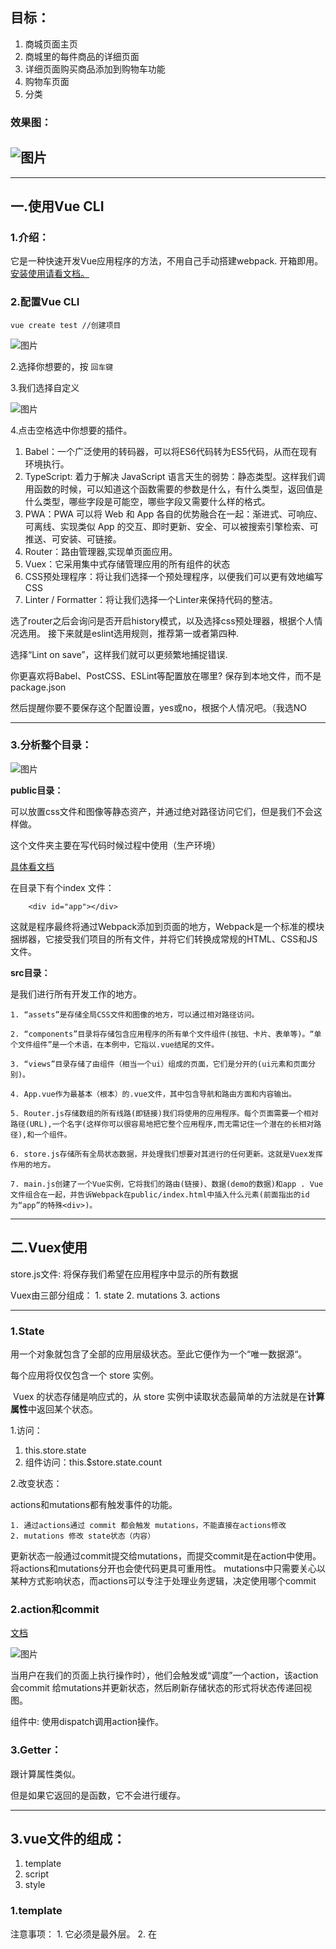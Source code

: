 ## 
## 目标：
1. 商城页面主页
2. 商城里的每件商品的详细页面
3. 详细页面购买商品添加到购物车功能
4. 购物车页面
5. 分类

### 效果图：
## ![图片](https://uploader.shimo.im/f/pqL26BdIUZkF3OF7.png!thumbnail)


---
## 

## 一.使用Vue CLI
### 1.介绍：
它是一种快速开发Vue应用程序的方法，不用自己手动搭建webpack. 开箱即用。
[安装使用请看文档。](https://cli.vuejs.org/zh/guide/)

### 2.配置Vue CLI
```
vue create test //创建项目
```

![图片](https://uploader.shimo.im/f/p8fvBZ37FPkcNZCp.png!thumbnail)

2.选择你想要的，按 `回车键` 

3.我们选择自定义

![图片](https://uploader.shimo.im/f/haCY8J64yt04tW66.png!thumbnail)

4.点击空格选中你想要的插件。

1. Babel：一个广泛使用的转码器，可以将ES6代码转为ES5代码，从而在现有环境执行。
2. TypeScript: 着力于解决 JavaScript 语言天生的弱势：静态类型。这样我们调用函数的时候，可以知道这个函数需要的参数是什么，有什么类型，返回值是什么类型，哪些字段是可能空，哪些字段又需要什么样的格式。
3. PWA：PWA 可以将 Web 和 App 各自的优势融合在一起：渐进式、可响应、可离线、实现类似 App 的交互、即时更新、安全、可以被搜索引擎检索、可推送、可安装、可链接。
4. Router：路由管理器,实现单页面应用。
5. Vuex：它采用集中式存储管理应用的所有组件的状态
6. CSS预处理程序：将让我们选择一个预处理程序，以便我们可以更有效地编写CSS
7. Linter / Formatter：将让我们选择一个Linter来保持代码的整洁。

选了router之后会询问是否开启history模式，以及选择css预处理器，根据个人情况选用。
接下来就是eslint选用规则，推荐第一或者第四种.

选择“Lint on save”，这样我们就可以更频繁地捕捉错误.

你更喜欢将Babel、PostCSS、ESLint等配置放在哪里?  保存到本地文件，而不是package.json

然后提醒你要不要保存这个配置设置，yes或no，根据个人情况吧。（我选NO



---

### 3.分析整个目录：

![图片](https://uploader.shimo.im/f/DZTWVHdd8xoyuuBq.png!thumbnail)


**public目录：**

可以放置css文件和图像等静态资产，并通过绝对路径访问它们，但是我们不会这样做。

这个文件夹主要在写代码时候过程中使用（生产环境）

[具体看文档](https://cli.vuejs.org/zh/guide/html-and-static-assets.html#public-%E6%96%87%E4%BB%B6%E5%A4%B9)

在目录下有个index 文件：
```
    <div id="app"></div>
```
这就是程序最终将通过Webpack添加到页面的地方，Webpack是一个标准的模块捆绑器，它接受我们项目的所有文件，并将它们转换成常规的HTML、CSS和JS文件。



**src目录：**

是我们进行所有开发工作的地方。

    1. “assets”是存储全局CSS文件和图像的地方，可以通过相对路径访问。

    2. “components”目录将存储包含应用程序的所有单个文件组件(按钮、卡片、表单等)。“单个文件组件”是一个术语，在本例中，它指以.vue结尾的文件。

    3. “views”目录存储了由组件（相当一个ui）组成的页面，它们是分开的(ui元素和页面分别)。

    4. App.vue作为最基本（根本）的.vue文件，其中包含导航和路由方面和内容输出。

    5. Router.js存储数组的所有线路(即链接)我们将使用的应用程序。每个页面需要一个相对路径(URL),一个名字(这样你可以很容易地把它整个应用程序,而无需记住一个潜在的长相对路径),和一个组件。

    6. store.js存储所有全局状态数据，并处理我们想要对其进行的任何更新。这就是Vuex发挥作用的地方。

    7. main.js创建了一个Vue实例，它将我们的路由(链接)、数据(demo的数据)和app . Vue文件组合在一起，并告诉Webpack在public/index.html中插入什么元素(前面指出的id为“app”的特殊<div>)。



---

## 二.Vuex使用

store.js文件: 将保存我们希望在应用程序中显示的所有数据


Vuex由三部分组成：
    1. state
    2. mutations
    3. actions


---

### 1.State
用一个对象就包含了全部的应用层级状态。至此它便作为一个“唯一数据源“。

每个应用将仅仅包含一个 store 实例。

 Vuex 的状态存储是响应式的，从 store 实例中读取状态最简单的方法就是在**计算属性**中返回某个状态。


1.访问：
  1. this.store.state
  2. 组件访问：this.$store.state.count

2.改变状态：

actions和mutations都有触发事件的功能。

    1. 通过actions通过 commit 都会触发 mutations，不能直接在actions修改
    2. mutations 修改 state状态（内容）


更新状态一般通过commit提交给mutations，而提交commit是在action中使用。
将actions和mutations分开也会使代码更具可重用性。
mutations中只需要关心以某种方式影响状态，而actions可以专注于处理业务逻辑，决定使用哪个commit

### 2.action和commit 
[文档](https://vuex.vuejs.org/zh/guide/mutations.html)

![图片](https://uploader.shimo.im/f/9UyCF2N1qLg3WX7a.png!thumbnail)

当用户在我们的页面上执行操作时），他们会触发或“调度”一个action，该action会commit 给mutations并更新状态，然后刷新存储状态的形式将状态传递回视图。

组件中: 使用dispatch调用action操作。

### 3.Getter：
跟计算属性类似。

但是如果它返回的是函数，它不会进行缓存。


---



## 3.vue文件的组成：
1. template
2. script
3. style

### 1.template
注意事项：
    1. 它必须是最外层。
    2. 在<template>中，不能有多个div元素，一个div就行了，其他元素都在这个div下

### 2.script
它定义该组件的任何数据和行为。

### 3.style
编写CSS的地方，可以是全局或局部范围的，具体取决于您是否在样式标记上包含“scoped”属性. 

标注了就是局部。



---

## 4.填充数据：

在Store.js中填充数据。

从这个[网站](https://www.flickr.com/photos/154265243@N08/sets/72157705568078074/)获取图片素材。

并且把素材保存到 src 目下的 assets 中。




---


## 5.组件访问state

通过计算属性的形式访问：

```
export default {
	  name: 'home',
	  computed: {
	    products() {
	      return this.$store.state.products
	    }
	  }
	};
```



---

## 6.动态加载本地图片:

必须使用 require

```
return require(`../assets/img/products/${product.images[0]}`);
```




---

## 7.v-for key 有什么用？

“key”是某种惟一的标识符(对我们来说是product id)，
它帮助Vue跟踪它正在呈现/更改的数组中的哪个项，以便尽可能高效地运行。
如果某个特定项发生更改，Vue不会重新对整个页面进行重新排序，
而是只更新该特定部分(由“key”标识)。


**不要用下标作为key!!!!**




---

## 8.方法复用

把多个页面用到的方法，抽取到一个公共文件中。

**在src目录下：**

![图片](https://uploader.shimo.im/f/zgwahi8gI9w8IlOr.png!thumbnail)


**文件內：**

![图片](https://uploader.shimo.im/f/V8sOgK9mVIEbAwoC.png!thumbnail)


**组件引用：**


![图片](https://uploader.shimo.im/f/J9qCzVu19JoBirar.png!thumbnail)





---

